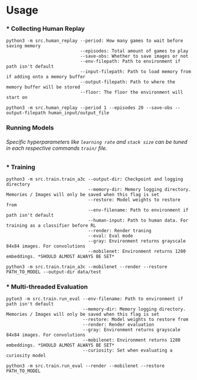 # Usage
### * Collecting Human Replay
```
python3 -m src.human_replay --period: How many games to wait before saving memory
                            --episodes: Total amount of games to play
                            --save-obs: Whether to save images or not
                            --env-filepath: Path to environment if path isn't default
                            --input-filepath: Path to load memory from if adding onto a memory buffer
                            --output-filepath: Path to where the memory buffer will be stored
                            --floor: The floor the environment will start on
```
`python3 -m src.human_replay --period 1 --episodes 20 --save-obs --output-filepath human_input/output_file`

### Running Models
###### Specific hyperparameters like `learning rate` and `stack size` can be tuned in each respective commands `train/` file.
### * Training
```
python3 -m src.train.train_a3c --output-dir: Checkpoint and logging directory
                               --memory-dir: Memory logging directory. Memories / Images will only be saved when this flag is set
                               --restore: Model weights to restore from
                               --env-filename: Path to environment if path isn't default
                               --human-input: Path to human data. For training as a classifier before RL
                               --render: Render traning
                               --eval: Eval mode
                               --gray: Environment returns grayscale 84x84 images. For convolutions
                               --mobilenet: Environment returns 1280 embeddings. *SHOULD ALMOST ALWAYS BE SET*
```
`python3 -m src.train.train_a3c --mobilenet --render --restore PATH_TO_MODEL --output-dir data/test`

### * Multi-threaded Evaluation
```
pyton3 -m src.train.run_eval --env-filename: Path to environment if path isn't default
                             --memory-dir: Memory logging directory. Memories / Images will only be saved when this flag is set
                             --restore: Model weights to restore from
                             --render: Render evaluation
                             --gray: Environment returns grayscale 84x84 images. For convolutions
                             --mobilenet: Environment returns 1280 embeddings. *SHOULD ALMOST ALWAYS BE SET*
                             --curiosity: Set when evaluating a curiosity model
```
`python3 -m src.train.run_eval --render --mobilenet --restore PATH_TO_MODEL`
